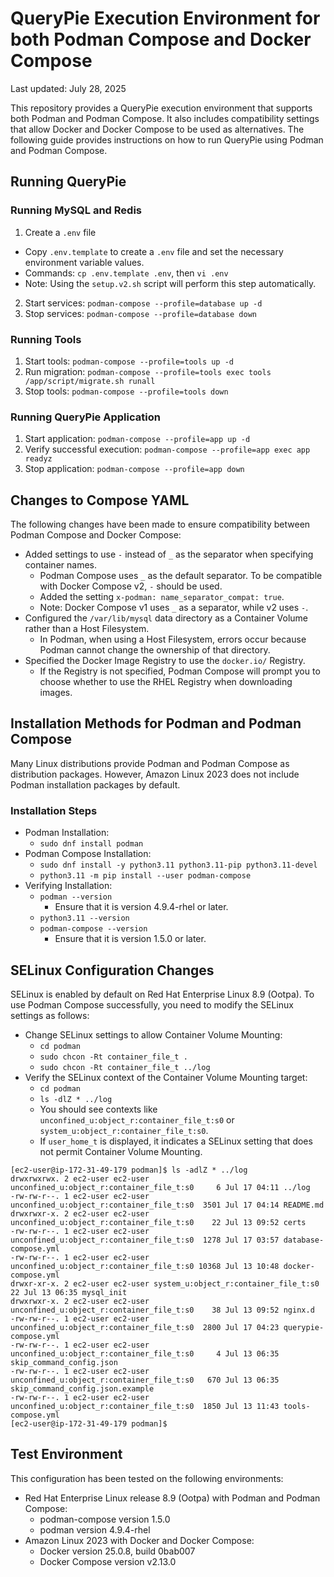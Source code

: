 # QueryPie Execution Environment for both Podman Compose and Docker Compose

Last updated: July 28, 2025

This repository provides a QueryPie execution environment that supports both Podman and Podman Compose.
It also includes compatibility settings that allow Docker and Docker Compose to be used as alternatives.
The following guide provides instructions on how to run QueryPie using Podman and Podman Compose.

## Running QueryPie

### Running MySQL and Redis

1. Create a `.env` file
  - Copy `.env.template` to create a `.env` file and set the necessary environment variable values.
  - Commands: `cp .env.template .env`, then `vi .env`
  - Note: Using the `setup.v2.sh` script will perform this step automatically.
2. Start services: `podman-compose --profile=database up -d`
3. Stop services: `podman-compose --profile=database down`

### Running Tools

1. Start tools: `podman-compose --profile=tools up -d`
2. Run migration: `podman-compose --profile=tools exec tools /app/script/migrate.sh runall`
3. Stop tools: `podman-compose --profile=tools down`

### Running QueryPie Application

1. Start application: `podman-compose --profile=app up -d`
2. Verify successful execution: `podman-compose --profile=app exec app readyz`
3. Stop application: `podman-compose --profile=app down`

## Changes to Compose YAML

The following changes have been made to ensure compatibility between Podman Compose and Docker Compose:

- Added settings to use `-` instead of `_` as the separator when specifying container names.
  - Podman Compose uses `_` as the default separator. To be compatible with Docker Compose v2, `-` should be used.
  - Added the setting `x-podman: name_separator_compat: true`.
  - Note: Docker Compose v1 uses `_` as a separator, while v2 uses `-`.
- Configured the `/var/lib/mysql` data directory as a Container Volume rather than a Host Filesystem.
  - In Podman, when using a Host Filesystem, errors occur because Podman cannot change the ownership of that directory.
- Specified the Docker Image Registry to use the `docker.io/` Registry.
  - If the Registry is not specified, Podman Compose will prompt you to choose whether to use the RHEL Registry when downloading images.

## Installation Methods for Podman and Podman Compose

Many Linux distributions provide Podman and Podman Compose as distribution packages.
However, Amazon Linux 2023 does not include Podman installation packages by default.

### Installation Steps

- Podman Installation:
  - `sudo dnf install podman`
- Podman Compose Installation:
  - `sudo dnf install -y python3.11 python3.11-pip python3.11-devel`
  - `python3.11 -m pip install --user podman-compose`
- Verifying Installation:
  - `podman --version`
    - Ensure that it is version 4.9.4-rhel or later.
  - `python3.11 --version`
  - `podman-compose --version`
    - Ensure that it is version 1.5.0 or later.

## SELinux Configuration Changes

SELinux is enabled by default on Red Hat Enterprise Linux 8.9 (Ootpa).
To use Podman Compose successfully, you need to modify the SELinux settings as follows:

- Change SELinux settings to allow Container Volume Mounting:
  - `cd podman`
  - `sudo chcon -Rt container_file_t .`
  - `sudo chcon -Rt container_file_t ../log`
- Verify the SELinux context of the Container Volume Mounting target:
  - `cd podman`
  - `ls -dlZ * ../log`
  - You should see contexts like `unconfined_u:object_r:container_file_t:s0` or `system_u:object_r:container_file_t:s0`.
  - If `user_home_t` is displayed, it indicates a SELinux setting that does not permit Container Volume Mounting.

```shell
[ec2-user@ip-172-31-49-179 podman]$ ls -adlZ * ../log
drwxrwxrwx. 2 ec2-user ec2-user unconfined_u:object_r:container_file_t:s0     6 Jul 17 04:11 ../log
-rw-rw-r--. 1 ec2-user ec2-user unconfined_u:object_r:container_file_t:s0  3501 Jul 17 04:14 README.md
drwxrwxr-x. 2 ec2-user ec2-user unconfined_u:object_r:container_file_t:s0    22 Jul 13 09:52 certs
-rw-rw-r--. 1 ec2-user ec2-user unconfined_u:object_r:container_file_t:s0  1278 Jul 17 03:57 database-compose.yml
-rw-rw-r--. 1 ec2-user ec2-user unconfined_u:object_r:container_file_t:s0 10368 Jul 13 10:48 docker-compose.yml
drwxr-xr-x. 2 ec2-user ec2-user system_u:object_r:container_file_t:s0        22 Jul 13 06:35 mysql_init
drwxrwxr-x. 2 ec2-user ec2-user unconfined_u:object_r:container_file_t:s0    38 Jul 13 09:52 nginx.d
-rw-rw-r--. 1 ec2-user ec2-user unconfined_u:object_r:container_file_t:s0  2800 Jul 17 04:23 querypie-compose.yml
-rw-rw-r--. 1 ec2-user ec2-user unconfined_u:object_r:container_file_t:s0     4 Jul 13 06:35 skip_command_config.json
-rw-rw-r--. 1 ec2-user ec2-user unconfined_u:object_r:container_file_t:s0   670 Jul 13 06:35 skip_command_config.json.example
-rw-rw-r--. 1 ec2-user ec2-user unconfined_u:object_r:container_file_t:s0  1850 Jul 13 11:43 tools-compose.yml
[ec2-user@ip-172-31-49-179 podman]$ 
```

## Test Environment

This configuration has been tested on the following environments:

- Red Hat Enterprise Linux release 8.9 (Ootpa) with Podman and Podman Compose:
  - podman-compose version 1.5.0
  - podman version 4.9.4-rhel
- Amazon Linux 2023 with Docker and Docker Compose:
  - Docker version 25.0.8, build 0bab007
  - Docker Compose version v2.13.0
